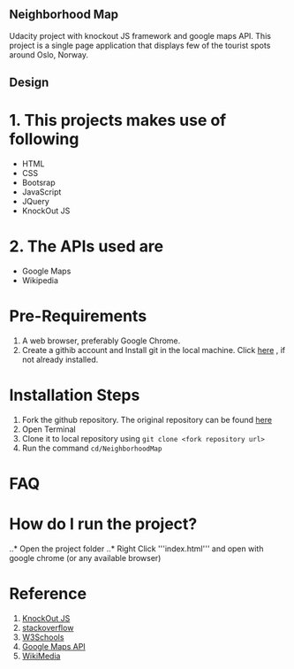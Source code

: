 ## Neighborhood Map
 
Udacity project with knockout JS framework and google maps API.
This project is a single page application that displays few of the tourist spots around Oslo, Norway.

## Design
  
# 1. This projects makes use of following
* HTML
* CSS
* Bootsrap
* JavaScript
* JQuery
* KnockOut JS

# 2. The APIs used are
* Google Maps
* Wikipedia

Pre-Requirements
=================
1. A web browser, preferably Google Chrome.
2. Create a githib account and Install git in the local machine. Click [here](https://github.com/) , if not already installed.

Installation Steps
==================
1. Fork the github repository. The original repository can be found [here](https://github.com/daliasgit/NeighborhoodMap)
2. Open Terminal
3. Clone it to local repository using `git clone <fork repository url>`
4. Run the command `cd/NeighborhoodMap`

FAQ
====
# How do I run the project?
..* Open the project folder
..* Right Click '''index.html''' and open with google chrome (or any available browser)

Reference
==========
1. [KnockOut JS](http://knockoutjs.com/index.html)
2. [stackoverflow](https://stackoverflow.com/)
3. [W3Schools](https://www.w3schools.com/)
4. [Google Maps API](https://developers.google.com/maps/)
5. [WikiMedia](https://www.mediawiki.org/wiki/API:Tutorial)